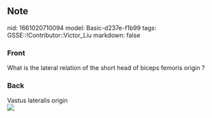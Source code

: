 ## Note
nid: 1661020710094
model: Basic-d237e-f1b99
tags: GSSE::!Contributor::Victor_Liu
markdown: false

### Front
What is the lateral relation of the short head of biceps femoris origin ?

### Back
<div>
  Vastus lateralis origin
</div><img src=
"paste-375d4907d09c06d682a67f103672b5f514880f80.jpg">
